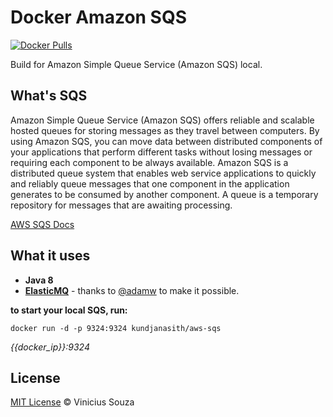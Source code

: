 # Docker Amazon SQS

[![Docker Pulls](https://img.shields.io/docker/pulls/vsouza/sqs-local.svg)](https://hub.docker.com/r/vsouza/sqs-local/)

Build for Amazon Simple Queue Service (Amazon SQS) local.

## What's SQS

Amazon Simple Queue Service (Amazon SQS) offers reliable and scalable hosted queues for storing messages as they travel between computers. By using Amazon SQS, you can move data between distributed components of your applications that perform different tasks without losing messages or requiring each component to be always available. Amazon SQS is a distributed queue system that enables web service applications to quickly and reliably queue messages that one component in the application generates to be consumed by another component. A queue is a temporary repository for messages that are awaiting processing.

[AWS SQS Docs](http://docs.aws.amazon.com/AWSSimpleQueueService/latest/SQSDeveloperGuide/Welcome.html)

## What it uses

 * __Java 8__ 
 * __[ElasticMQ](https://github.com/adamw/elasticmq)__ - thanks to [@adamw](http://www.github.com/adamw) to make it possible.


__to start your local SQS, run:__

`docker run -d -p 9324:9324 kundjanasith/aws-sqs`

*{{docker_ip}}:9324*

## License
[MIT License](http://vsouza.mit-license.org/) © Vinicius Souza
